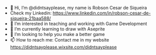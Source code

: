 - 👋 Hi, I’m @didntsayplease, my name is Robson Cesar de Siqueira
- Check my Linkedin: https://www.linkedin.com/in/robson-cesar-de-siqueira-21baa588/
- 👀 I’m interested in teaching and working with Game Development
- 🌱 I’m currently learning to draw with Aseprite
- 💞️ I’m looking to help you make a better game
- 📫 How to reach me: Contact me in my website https://didntsayplease.wixsite.com/didntsayplease

